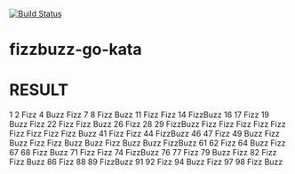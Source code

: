 [![Build Status](https://travis-ci.org/rroldan/fizzbuzz-go-kata.png)](https://travis-ci.org/rroldan/fizzbuzz-go-kata)


fizzbuzz-go-kata
================



RESULT
======

1
2
Fizz
4
Buzz
Fizz
7
8
Fizz
Buzz
11
Fizz
Fizz
14
FizzBuzz
16
17
Fizz
19
Buzz
Fizz
22
Fizz
Fizz
Buzz
26
Fizz
28
29
FizzBuzz
Fizz
Fizz
Fizz
Fizz
Fizz
Fizz
Fizz
Fizz
Fizz
Buzz
41
Fizz
Fizz
44
FizzBuzz
46
47
Fizz
49
Buzz
Fizz
Buzz
Fizz
Fizz
Buzz
Buzz
Fizz
Buzz
Buzz
FizzBuzz
61
62
Fizz
64
Buzz
Fizz
67
68
Fizz
Buzz
71
Fizz
Fizz
74
FizzBuzz
76
77
Fizz
79
Buzz
Fizz
82
Fizz
Fizz
Buzz
86
Fizz
88
89
FizzBuzz
91
92
Fizz
94
Buzz
Fizz
97
98
Fizz
Buzz


